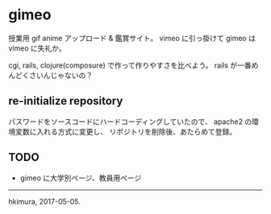 # gimeo

授業用 gif anime アップロード &amp; 鑑賞サイト。
vimeo に引っ掛けて gimeo は vimeo に失礼か。

cgi, rails, clojure(composure) で作って作りやすさを比べよう。
rails が一番めんどくさいんじゃないの？

## re-initialize repository

パスワードをソースコードにハードコーディングしていたので、
apache2 の環境変数に入れる方式に変更し、
リポジトリを削除後、あたらめて登録。

## TODO

* gimeo に大学別ページ、教員用ページ


---
hkimura, 2017-05-05.

